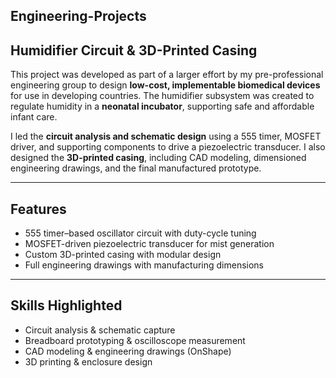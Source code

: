 ## Engineering-Projects

## Humidifier Circuit & 3D-Printed Casing

This project was developed as part of a larger effort by my pre-professional engineering group to design **low-cost, implementable biomedical devices** for use in developing countries. The humidifier subsystem was created to regulate humidity in a **neonatal incubator**, supporting safe and affordable infant care.

I led the **circuit analysis and schematic design** using a 555 timer, MOSFET driver, and supporting components to drive a piezoelectric transducer. I also designed the **3D-printed casing**, including CAD modeling, dimensioned engineering drawings, and the final manufactured prototype.

---

## Features
- 555 timer–based oscillator circuit with duty-cycle tuning  
- MOSFET-driven piezoelectric transducer for mist generation  
- Custom 3D-printed casing with modular design  
- Full engineering drawings with manufacturing dimensions  

---

## Skills Highlighted
- Circuit analysis & schematic capture  
- Breadboard prototyping & oscilloscope measurement  
- CAD modeling & engineering drawings (OnShape)  
- 3D printing & enclosure design  
